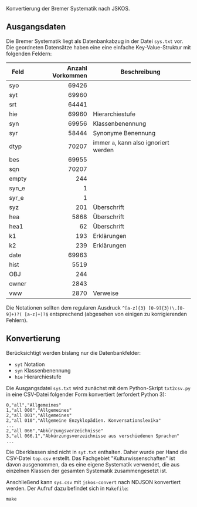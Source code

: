 Konvertierung der Bremer Systematik nach JSKOS.

## Ausgangsdaten

Die Bremer Systematik liegt als Datenbankabzug in der Datei `sys.txt` vor. Die geordneten Datensätze haben eine eine einfache Key-Value-Struktur mit folgenden Feldern:

Feld| Anzahl Vorkommen | Beschreibung           
----| ----------------:| -------------
syo | 69426 |
syt | 69960 |
srt | 64441 |
hie | 69960 | Hierarchiestufe
syn | 69956 | Klassenbenennung
syr | 58444 | Synonyme Benennung   
dtyp| 70207 | immer `a`, kann also ignoriert werden
bes | 69955 |
sqn | 70207 |
empty| 244  |
syn_e|   1  |
syr_e|   1  |
syz  | 201  | Überschrift
hea  | 5868 | Überschrift
hea1 |   62 | Überschrift
k1  |   193 | Erklärungen 
k2  |   239 | Erklärungen 
date|    69963|
hist|    5519|
OBJ| 244    |
owner| 2843|
vww | 2870 | Verweise    

Die Notationen sollten dem regularen Ausdruck `^[a-z]{3} [0-9]{3}(\.[0-9]+)?( [a-z]+)?$` entsprechend (abgesehen von einigen zu korrigierenden Fehlern).

## Konvertierung

Berücksichtigt werden bislang nur die Datenbankfelder:

* `syt` Notation
* `syn` Klassenbenennung
* `hie` Hierarchiestufe

Die Ausgangsdatei `sys.txt` wird zunächst mit dem Python-Skript `txt2csv.py` in eine CSV-Datei folgender Form konvertiert (erfordert Python 3):

~~~
0,"all","Allgemeines"
1,"all 000","Allgemeines"
2,"all 001","Allgemeines"
2,"all 010","Allgemeine Enzyklopädien. Konversationslexika"
...
2,"all 066","Abkürzungsverzeichnisse"
3,"all 066.1","Abkürzungsverzeichnisse aus verschiedenen Sprachen"
...
~~~

Die Oberklassen sind nicht in `syt.txt` enthalten. Daher wurde per Hand die CSV-Datei `top.csv` erstellt. Das Fachgebiet "Kulturwissenschaften" ist davon ausgenommen, da es eine eigene Systematik verwendet, die aus einzelnen Klassen der gesamten Systematik zusammengesetzt ist.

Anschließend kann `sys.csv` mit `jskos-convert` nach NDJSON konvertiert werden. Der Aufruf dazu befindet sich in `Makefile`:

    make

